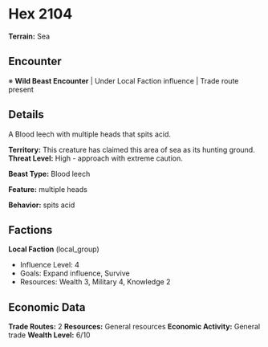 # Hex 2104

**Terrain:** Sea

## Encounter
※ **Wild Beast Encounter** | Under Local Faction influence | Trade route present

## Details
A Blood leech with multiple heads that spits acid.

**Territory:** This creature has claimed this area of sea as its hunting ground.
**Threat Level:** High - approach with extreme caution.

**Beast Type:** Blood leech

**Feature:** multiple heads

**Behavior:** spits acid

## Factions
**Local Faction** (local_group)
- Influence Level: 4
- Goals: Expand influence, Survive
- Resources: Wealth 3, Military 4, Knowledge 2

## Economic Data
**Trade Routes:** 2
**Resources:** General resources
**Economic Activity:** General trade
**Wealth Level:** 6/10
